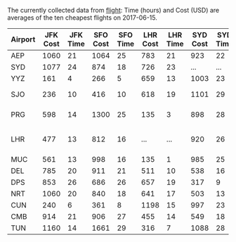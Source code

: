 The currently collected data from [flight](./flight/):
Time (hours) and Cost (USD) are averages of the ten cheapest flights on 2017-06-15.

| Airport | JFK Cost | JFK Time | SFO Cost | SFO Time | LHR Cost | LHR Time | SYD Cost | SYD Time | Country |
| ------- | -------- | -------- | -------- | -------- | -------- | -------- | -------- | -------- | ------- |
|   AEP   |   1060   |     21   |   1064   |     25   |    783   |     21   |    923   |     22   | Argentina |
|   SYD   |   1077   |     24   |    874   |     18   |    726   |     23   |    ...   |    ...   | Australia |
|   YYZ   |    161   |      4   |    266   |      5   |    659   |     13   |   1003   |     23   | Canada |
|   SJO   |    236   |     10   |    416   |     10   |    618   |     19   |   1101   |     29   | Costa Rica |
|   PRG   |    598   |     14   |   1300   |     25   |    135   |      3   |    898   |     28   | Czech Republic |
|   LHR   |    477   |     13   |    812   |     16   |    ...   |    ...   |    920   |     26   | England and Wales |
|   MUC   |    561   |     13   |    998   |     16   |    135   |      1   |    985   |     25   | Germany |
|   DEL   |    785   |     20   |    911   |     21   |    511   |     10   |    538   |     16   | India |
|   DPS   |    853   |     26   |    686   |     26   |    657   |     19   |    317   |      9   | Indonesia |
|   NRT   |   1060   |     20   |    840   |     18   |    641   |     17   |    503   |     13   | Japan |
|   CUN   |    240   |      6   |    361   |      8   |   1198   |     15   |    997   |     23   | Mexico |
|   CMB   |    914   |     21   |    906   |     27   |    455   |     14   |    549   |     18   | Sri Lanka |
|   TUN   |   1160   |     14   |   1661   |     29   |    316   |      7   |   1088   |     28   | Tunisia |
